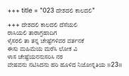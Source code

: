 +++
title = "023 ದೇಶದಲಿ ಕಾಲದಲಿ"

+++
ದೇಶದಲಿ ಕಾಲದಲಿ ದೆಸೆಯಲಿ  
ರಾಸಿಯಲಿ ತಾರಾಗ್ರಹಾದಿಗ  
ಳೈಸರಲಿ ತಾ ತನ್ನ ಚೇಷ್ಟೆಗಳಿವರ ವರ್ತನಕೆ  
ಈಸು ಮಹಿಮೆಯ ಮರೆಸಿ ಲೋಕ ವಿ  
ಳಾಸ ಚೇಷ್ಟೆಯನನುಸರಿಸಿ ನರ  
ವೇಷವನು ನಟಿಸಿದನು ಹರಿ ಹೂಳಿದ ನಿಜೋನ್ನತಿಯ    ॥23॥